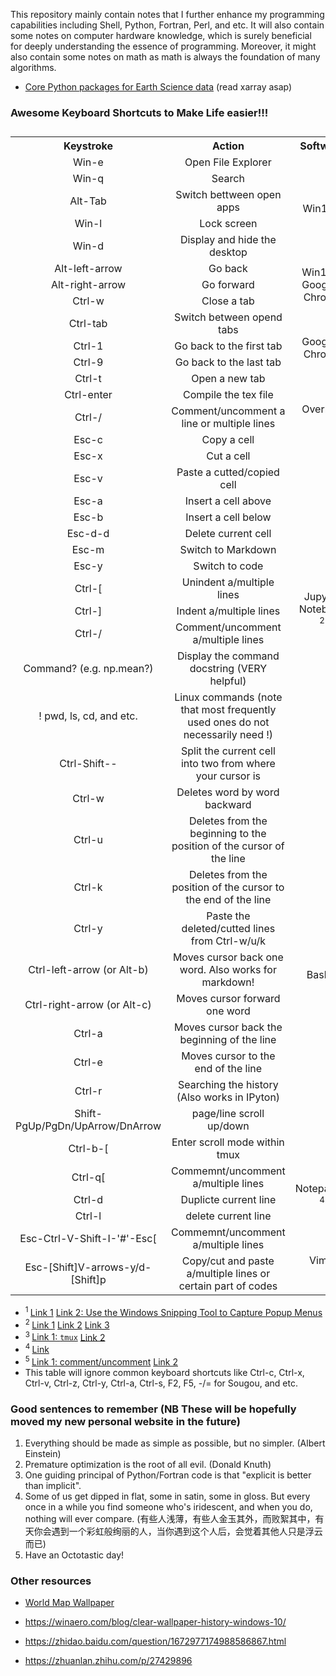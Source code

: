 This repository mainly contain notes that I further enhance my programming capabilities including Shell, Python, Fortran, Perl, and etc. It will also contain some notes on computer hardware knowledge, which is surely beneficial for deeply understanding the essence of programming. Moreover, it might also contain some notes on math as math is always the foundation of many algorithms.

- [Core Python packages for Earth Science data](http://wiki.seas.harvard.edu/geos-chem/index.php/Python_tools_for_use_with_GEOS-Chem#Core_Python_packages_for_Earth_Science_data) (read xarray asap)

### Awesome Keyboard Shortcuts to Make Life easier!!!
<table>
  <caption class="cap"></caption>
  <tr>
    <th class="title">Keystroke</th>
    <th class="title">Action</th>
    <th class="title">Software</th>
  </tr>
  <tr>
    <td valign="center" align='center'>Win-e</td>
    <td valign="center" align='center'>Open File Explorer</td>
    <td valign="center" align='center' rowspan=5>Win10<sup> 1</sup></td>
  </tr>
  <tr>
    <td valign="center" align='center'>Win-q</td>
    <td valign="center" align='center'>Search</td>
  </tr>
  <tr>
    <td valign="center" align='center'>Alt-Tab</td>
    <td valign="center" align='center'>Switch bettween open apps</td>
  </tr>
  <tr>
    <td valign="center" align='center'>Win-l</td>
    <td valign="center" align='center'>Lock screen</td>
  </tr>
  <tr>
    <td valign="center" align='center'>Win-d</td>
    <td valign="center" align='center'>Display and hide the desktop</td>
  </tr>
  <tr>
    <td valign="center" align='center'>Alt-left-arrow</td>
    <td valign="center" align='center'>Go back</td>
    <td valign="center" align='center' rowspan=3>Win10 & Google-Chrome</td>
  </tr>
  <tr>
    <td valign="center" align='center'>Alt-right-arrow</td>
    <td valign="center" align='center'>Go forward</td>
  </tr>
  <tr>
    <td valign="center" align='center'>Ctrl-w</td>
    <td valign="center" align='center'>Close a tab</td>
  </tr>
  <tr>
    <td valign="center" align='center'>Ctrl-tab</td>
    <td valign="center" align='center'>Switch between opend tabs</td>
    <td valign="center" align='center' rowspan=4>Google-Chrome</td>
  </tr>
  <tr>
    <td valign="center" align='center'>Ctrl-1</td>
    <td valign="center" align='center'>Go back to the first tab</td>
  </tr>
  <tr>
    <td valign="center" align='center'>Ctrl-9</td>
    <td valign="center" align='center'>Go back to the last tab</td>
  </tr>
  <tr>
    <td valign="center" align='center'>Ctrl-t</td>
    <td valign="center" align='center'>Open a new tab</td>
  </tr>
  <tr>
    <td valign="center" align='center'>Ctrl-enter</td>
    <td valign="center" align='center'>Compile the tex file</td>
    <td valign="center" align='center' rowspan=2>Overleaf</td>
  </tr>
  <tr>
    <td valign="center" align='center'>Ctrl-/</td>
    <td valign="center" align='center'>Comment/uncomment a line or multiple lines</td>
  </tr>
  <tr>
    <td valign="center" align='center'>Esc-c</td>
    <td valign="center" align='center'>Copy a cell</td>
    <td valign="center" align='center' rowspan=14>Jupyter Notebook<sup> 2</sup></td>
  </tr>
  <tr>
    <td valign="center" align='center'>Esc-x</td>
    <td valign="center" align='center'>Cut a cell</td>
  </tr>
  <tr>
    <td valign="center" align='center'>Esc-v</td>
    <td valign="center" align='center'>Paste a cutted/copied cell</td>
  </tr>
  <tr>
    <td valign="center" align='center'>Esc-a</td>
    <td valign="center" align='center'>Insert a cell above</td>
  </tr>
  <tr>
    <td valign="center" align='center'>Esc-b</td>
    <td valign="center" align='center'>Insert a cell below</td>
  </tr>
  <tr>
    <td valign="center" align='center'>Esc-d-d</td>
    <td valign="center" align='center'>Delete current cell</td>
  </tr>
  <tr>
    <td valign="center" align='center'>Esc-m</td>
    <td valign="center" align='center'>Switch to Markdown</td>
  </tr>
  <tr>
    <td valign="center" align='center'>Esc-y</td>
    <td valign="center" align='center'>Switch to code</td>
  </tr>
  <tr>
    <td valign="center" align='center'>Ctrl-[</td>
    <td valign="center" align='center'>Unindent a/multiple lines</td>
  </tr>
  <tr>
    <td valign="center" align='center'>Ctrl-]</td>
    <td valign="center" align='center'>Indent a/multiple lines</td>
  </tr>
  <tr>
    <td valign="center" align='center'>Ctrl-/</td>
    <td valign="center" align='center'>Comment/uncomment a/multiple lines</td>
  </tr>
  <tr>
    <td valign="center" align='center'>Command? (e.g. np.mean?)</td>
    <td valign="center" align='center'>Display the command docstring (VERY helpful)</td>
  </tr>
  <tr>
    <td valign="center" align='center'>! pwd, ls, cd, and etc.</td>
    <td valign="center" align='center'>Linux commands (note that most frequently used ones do not necessarily need !)</td>
  </tr>
  <tr>
    <td valign="center" align='center'>Ctrl-Shift--</td>
    <td valign="center" align='center'>Split the current cell into two from where your cursor is</td>
  </tr>
  <tr>
    <td valign="center" align='center'>Ctrl-w</td>
    <td valign="center" align='center'>Deletes word by word backward</td>
    <td valign="center" align='center' rowspan=11>Bash<sup> 3</sup></td>
  </tr>
  <tr>
    <td valign="center" align='center'>Ctrl-u</td>
    <td valign="center" align='center'>Deletes from the beginning to the position of the cursor of the line</td>
  </tr>
  <tr>
    <td valign="center" align='center'>Ctrl-k</td>
    <td valign="center" align='center'>Deletes from the position of the cursor to the end of the line</td>
  </tr>
  <tr>
    <td valign="center" align='center'>Ctrl-y</td>
    <td valign="center" align='center'>Paste the deleted/cutted lines from Ctrl-w/u/k</td>
  </tr>
  <tr>
    <td valign="center" align='center'>Ctrl-left-arrow (or Alt-b)</td>
    <td valign="center" align='center'>Moves cursor back one word. Also works for markdown!</td>
  </tr>
  <tr>
    <td valign="center" align='center'>Ctrl-right-arrow (or Alt-c)</td>
    <td valign="center" align='center'>Moves cursor forward one word</td>
  </tr>
  <tr>
    <td valign="center" align='center'>Ctrl-a</td>
    <td valign="center" align='center'>Moves cursor back the beginning of the line</td>
  </tr>
  <tr>
    <td valign="center" align='center'>Ctrl-e</td>
    <td valign="center" align='center'>Moves cursor to the end of the line</td>
  </tr>
  <tr>
    <td valign="center" align='center'>Ctrl-r</td>
    <td valign="center" align='center'>Searching the history (Also works in IPyton)</td>
  </tr>
  <tr>
    <td valign="center" align='center'>Shift-PgUp/PgDn/UpArrow/DnArrow</td>
    <td valign="center" align='center'>page/line scroll up/down</td>
  </tr>
  <tr>
    <td valign="center" align='center'>Ctrl-b-[</td>
    <td valign="center" align='center'>Enter scroll mode within tmux</td>
  </tr>
  <tr>
    <td valign="center" align='center'>Ctrl-q[</td>
    <td valign="center" align='center'>Commemnt/uncomment a/multiple lines</td>
    <td valign="center" align='center' rowspan=3>Notepad++<sup> 4</sup></td>
  </tr>
  <tr>
    <td valign="center" align='center'>Ctrl-d</td>
    <td valign="center" align='center'>Duplicte current line</td>
  </tr>
  <tr>
    <td valign="center" align='center'>Ctrl-l</td>
    <td valign="center" align='center'>delete current line</td>
  </tr>
  <tr>
    <td valign="center" align='center'>Esc-Ctrl-V-Shift-I-'#'-Esc[</td>
    <td valign="center" align='center'>Commemnt/uncomment a/multiple lines</td>
    <td valign="center" align='center' rowspan=3>Vim<sup> 5</sup></td>
  </tr>
  <tr>
    <td valign="center" align='center'>Esc-[Shift]V-arrows-y/d-[Shift]p</td>
    <td valign="center" align='center'>Copy/cut and paste a/multiple lines or certain part of codes</td>
  </tr>
</table>

- <sup>1 </sup> [Link 1](https://support.microsoft.com/en-gb/help/12445/windows-keyboard-shortcuts) [Link 2: Use the Windows Snipping Tool to Capture Popup Menus](https://helpdeskgeek.com/how-to/use-the-windows-snipping-tool-to-capture-popup-menus/)
- <sup>2 </sup> [Link 1](https://www.cheatography.com/weidadeyue/cheat-sheets/jupyter-notebook/pdf_bw/) [Link 2](https://www.dataquest.io/blog/jupyter-notebook-tips-tricks-shortcuts/) [Link 3](https://towardsdatascience.com/jypyter-notebook-shortcuts-bf0101a98330)
- <sup>3 </sup> [Link 1: `tmux`](https://www.hamvocke.com/blog/a-quick-and-easy-guide-to-tmux/) [Link 2](https://superuser.com/questions/209437/how-do-i-scroll-in-tmux)
- <sup>4 </sup> [Link](http://www.keyxl.com/aaacd5a/43/Notepad-Plus-text-editor-software-keyboard-shortcuts.htm)
- <sup>5 </sup> [Link 1: comment/uncomment](https://discuss.devopscube.com/t/how-to-comment-and-uncomment-multiple-line-vi-terminal-editor/64) [Link 2](https://stackoverflow.com/questions/73319/duplicate-a-whole-line-in-vim)
- This table will ignore common keyboard shortcuts like Ctrl-c, Ctrl-x, Ctrl-v, Ctrl-z, Ctrl-y, Ctrl-a, Ctrl-s, F2, F5, -/= for Sougou, and etc.


### Good sentences to remember (NB These will be hopefully moved my new personal website in the future)
1. Everything should be made as simple as possible, but no simpler. (Albert Einstein)
2. Premature optimization is the root of all evil. (Donald Knuth)
3. One guiding principal of Python/Fortran code is that "explicit is better than implicit".
4. Some of us get dipped in flat, some in satin, some in gloss. But every once in a while you find someone who's iridescent, and when you do, nothing will ever compare. (有些人浅薄，有些人金玉其外，而败絮其中，有天你会遇到一个彩虹般绚丽的人，当你遇到这个人后，会觉着其他人只是浮云而已)
5. Have an Octotastic day!

### Other resources
- [World Map Wallpaper](https://wall.alphacoders.com/by_sub_category.php?id=239314&name=%E4%B8%96%E7%95%8C%E5%9C%B0%E5%9B%BE+%E5%A3%81%E7%BA%B8&lang=Chinese)

- https://winaero.com/blog/clear-wallpaper-history-windows-10/
- https://zhidao.baidu.com/question/1672977174988586867.html
- https://zhuanlan.zhihu.com/p/27429896
